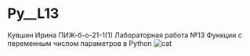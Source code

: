 # Py__L13
Кувшин Ирина ПИЖ-б-о-21-1(1) Лабораторная работа №13 Функции с переменным числом параметров в Python
![cat](https://github.com/KuvshinChick/img/blob/cf4d7faa1710976a913b3ab941daaf0c170df9e3/1631611859_16-krasivosti-pro-p-milii-kot-koshki-krasivo-foto-16.jpg)
